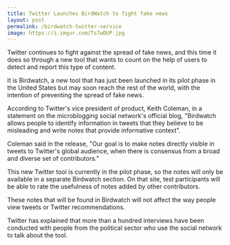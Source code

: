 ```yaml
---
title: Twitter Launches BirdWatch to fight fake news
layout: post
permalink: /birdwatch-twitter-service
image: https://i.imgur.com/Ts7wDUP.jpg
---
```


Twitter continues to fight against the spread of fake news, and this time it does so through a new tool that wants to count on the help of users to detect and report this type of content.

It is Birdwatch, a new tool that has just been launched in its pilot phase in the United States but may soon reach the rest of the world, with the intention of preventing the spread of fake news.

According to Twitter's vice president of product, Keith Coleman, in a statement on the microblogging social network's official blog, "Birdwatch allows people to identify information in tweets that they believe to be misleading and write notes that provide informative context".

Coleman said in the release, "Our goal is to make notes directly visible in tweets to Twitter's global audience, when there is consensus from a broad and diverse set of contributors."

This new Twitter tool is currently in the pilot phase, so the notes will only be available in a separate Birdwatch section. On that site, test participants will be able to rate the usefulness of notes added by other contributors. 

These notes that will be found in Birdwatch will not affect the way people view tweets or Twitter recommendations.

Twitter has explained that more than a hundred interviews have been conducted with people from the political sector who use the social network to talk about the tool.

